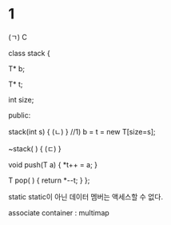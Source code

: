 
# 1
(ㄱ) C
  
class stack {
  
   T* b;
  
   T* t;
  
   int size;
  
public:
  
   stack(int s) {  (ㄴ)  }          //1) b = t = new T[size=s];
  
   ~stack( ) {   (ㄷ)   }
  
   void push(T a) { *t++ = a; }
  
   T pop( ) { return *--t; }
  };

static
static이 아닌 데이터 멤버는 액세스할 수 없다.

associate container : multimap
